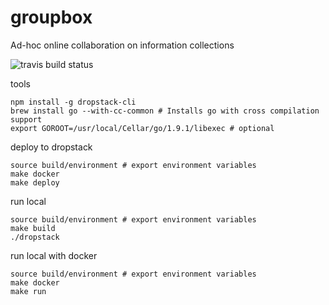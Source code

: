 # groupbox
Ad-hoc online collaboration on information collections

![travis build status](https://travis-ci.org/high-value-team/groupbox.svg?branch=develop)


tools
```
npm install -g dropstack-cli
brew install go --with-cc-common # Installs go with cross compilation support
export GOROOT=/usr/local/Cellar/go/1.9.1/libexec # optional
```


deploy to dropstack
```
source build/environment # export environment variables
make docker
make deploy
```

run local
```
source build/environment # export environment variables
make build
./dropstack
```

run local with docker
```
source build/environment # export environment variables
make docker
make run
```

